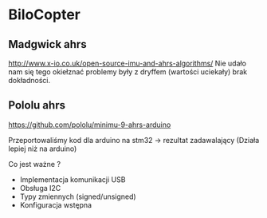 BiloCopter
==========

Madgwick ahrs
-------------
http://www.x-io.co.uk/open-source-imu-and-ahrs-algorithms/
Nie udało nam się tego okiełznać problemy były z dryffem (wartości uciekały) brak dokładności.

Pololu ahrs
-----------

https://github.com/pololu/minimu-9-ahrs-arduino

Przeportowaliśmy kod dla arduino na stm32 -> rezultat zadawalający (Działa lepiej niż na arduino)

Co jest ważne ?
- Implementacja komunikacji USB
- Obsługa I2C
- Typy zmiennych (signed/unsigned)
- Konfiguracja wstępna
